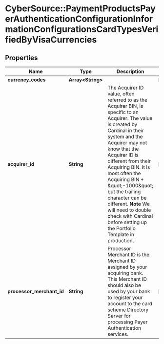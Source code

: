 # CyberSource::PaymentProductsPayerAuthenticationConfigurationInformationConfigurationsCardTypesVerifiedByVisaCurrencies

## Properties
Name | Type | Description | Notes
------------ | ------------- | ------------- | -------------
**currency_codes** | **Array&lt;String&gt;** |  | [optional] 
**acquirer_id** | **String** | The Acquirer ID value, often referred to as the Acquirer BIN, is specific to an Acquirer. The value is created by Cardinal in their system and the Acquirer may not know that the Acquirer ID is different from their Acquiring BIN. It is most often the Acquiring BIN + \&quot;-1000\&quot; but the trailing character can be different. **Note** We will need to double check with Cardinal before setting up the Portfolio Template in production.  | [optional] 
**processor_merchant_id** | **String** | Processor Merchant ID is the Merchant ID assigned by your acquiring bank. This Merchant ID should also be used by your bank to register your account to the card scheme Directory Server for processing Payer Authentication services.  | [optional] 


